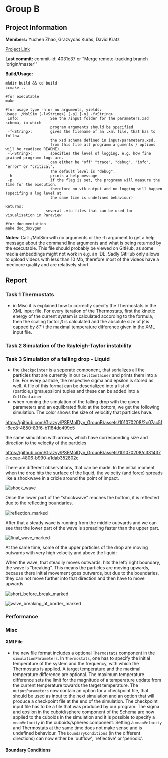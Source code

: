 # Group B
## Project Information

**Members:**
Yuchen Zhao,
Grazvydas Kuras,
David Kratz

[Project Link](https://github.com/Grazvy/PSEMolDyn_GroupB)

**Last commit:** commit-id: 4031c37 or "Merge remote-tracking branch 'origin/master'"

**Build/Usage:**
```
mkdir build && cd build
ccmake ..

#for executable
make

#for usage type -h or no arguments, yields:
Usage ./MolSim [-l<String>] [-p] [-o] -f<String>
 Info:              See the /input folder for the parameters.xsd schema, in which 
                    program arguments should be specified
 -f<String>:        gives the filename of an .xml file, that has to follow
                    the xsd schema defined in input/parameters.xsd.
                    from this file all programm arguments / options will be read(see README)
 -l<String>:        specifies the level of logging, e.g. how fine grained programm logs are.
                    can either be "off" "trace", "debug", "info", "error" or "critical".
                    The default level is "debug".
 -h                 prints a help message
 -p                 if the flag is set, the programm will measure the time for the execution.
                    therefore no vtk output and no logging will happen (specifing a log level at
                    the same time is undefined behaviour)

Returns:
                  several .vtu files that can be used for visualisation in Paraview

#for documentation
make doc_doxygen 
```

**Notes:**
Call ./MolSim with no arguments or the -h argument to get a help message about the
command line arguments and what is being returned by the executable. This file should probably be viewed on GitHub, as some media embeddings might not work in e.g. an IDE. Sadly GitHub only allows to upload videos with less than 10 Mb, therefore most of the videos have a mediocre quality and are relatively short.

## Report
### Task 1 Thermostats
- in Misc it is explained how to correctly specify the Thermostats in the XML input file.
  For every iteration of the Thermostats, first the kinetic energy of the current system is calculated according to the formula, then the scaling factor $\beta$ is calculated and the absolute size of $\beta$ is capped by $\delta T$ / the maximal temperature difference given in the XML input file. 


### Task 2 Simulation of the Rayleigh-Taylor instability


### Task 3 Simulation of a falling drop - Liquid
- the `Checkpointer` is a seperate component, that serializes all the particles that are currently 
  in our `CellContainer` and prints them into a file. For every particle, the respective sigma and epsilon is stored as well. A file of this format can be deserialized into a list of (particle,sigma,epsilon) tuples and these can be added into a `CellContainer`
- when running the simulation of the falling drop with the given parameters and an equlibrated fluid at the bottom, we get the following  simulation.  The color shows the size of velocitiy that particles have.


https://github.com/Grazvy/PSEMolDyn_GroupB/assets/101070208/2c07ac5f-6ec8-4850-83f6-b1184dc499c5




the same simulation with arrows, which have corresponding size and direction to the velocity of the particles


https://github.com/Grazvy/PSEMolDyn_GroupB/assets/101070208/c331437e-ccae-4806-b990-a1dab352802c

There are different observations, that can be made. In the initial moment when the drop hits the surface of the liquid, the velocity (and force) spreads like a shockwave in a cricle around the point of impact.


![shock_wave](https://github.com/Grazvy/PSEMolDyn_GroupB/assets/101070208/477d60d3-911d-4b9d-9548-a2b7c83f8571)


Once the lower part of the "shockwave" reaches the bottom, it is reflected due to the reflecting boundaries.

![reflection_marked](https://github.com/Grazvy/PSEMolDyn_GroupB/assets/101070208/32b1a56c-469f-4c40-9c10-074cd1743fd5)


After that a steady wave is running from the middle outwards and we can see that the lower part of the wave is spreading faster than the upper part.

![final_wave_marked](https://github.com/Grazvy/PSEMolDyn_GroupB/assets/101070208/b3c86025-9c3a-4b0e-88a8-0b444d8b32c5)


At the same time, some of the upper particles of the drop are moving outwards with very high velocity and above the liquid:



When the wave, that steadily moves outwards, hits the left/ right boundary, the wave is "breaking". This means the particles are moving upwards, because there initial movement goes outwards, but due to the boundaries, they can not move further into that direction and then have to move upwards.

![short_before_break_marked](https://github.com/Grazvy/PSEMolDyn_GroupB/assets/101070208/bf7e8137-9fa0-4554-b747-9385affc4b9e)

![wave_breaking_at_border_marked](https://github.com/Grazvy/PSEMolDyn_GroupB/assets/101070208/4c2851f1-12ad-4e8f-b205-da9e1a312452)


### Performance



### Misc
#### XMl File
- the new file format includes a optional `Thermostats` component in the `simulationParameters`. 
  In `Thermostats`, one has to specify the initial temperature of the system and the frequency, with
  which the Thermostats is applied. A target temperature and the maximal temperature difference are optional. The maximum temperature difference sets the limit for the magnitude of a temperature update from the current temperature towards the target temperature. The `outputParameters` now contain an option for a checkpoint file, that should be used as input to the next simulation and an option that will produce a checkpoint file at the end of the simulation. The checkpoint input file has to be a file that was produced by our program. The sigma and epsilon in the cuboid/sphere component of the Schema are now applied to the cuboids in the simulation and it is possible to specify a `meanVelocity` in the cuboids/spheres component. Setting a `meanVelocity` and Thermostats at the same time does not make sense and is undefined behaviour. The `boundaryConditions` (in the different directions) can now either be 'outflow', 'reflective' or 'periodic'.
#### Boundary Conditions















